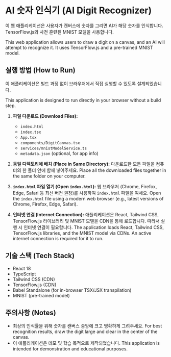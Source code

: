 
# AI 숫자 인식기 (AI Digit Recognizer)

이 웹 애플리케이션은 사용자가 캔버스에 숫자를 그리면 AI가 해당 숫자를 인식합니다. TensorFlow.js와 사전 훈련된 MNIST 모델을 사용합니다.

This web application allows users to draw a digit on a canvas, and an AI will attempt to recognize it. It uses TensorFlow.js and a pre-trained MNIST model.

## 실행 방법 (How to Run)

이 애플리케이션은 빌드 과정 없이 브라우저에서 직접 실행할 수 있도록 설계되었습니다.

This application is designed to run directly in your browser without a build step.

1.  **파일 다운로드 (Download Files):**
    *   `index.html`
    *   `index.tsx`
    *   `App.tsx`
    *   `components/DigitCanvas.tsx`
    *   `services/mnistModelService.ts`
    *   `metadata.json` (optional, for app info)

2.  **동일 디렉토리에 배치 (Place in Same Directory):**
    다운로드한 모든 파일을 컴퓨터의 한 폴더 안에 함께 넣어주세요.
    Place all the downloaded files together in the same folder on your computer.

3.  **`index.html` 파일 열기 (Open `index.html`):**
    웹 브라우저 (Chrome, Firefox, Edge, Safari 등 최신 버전 권장)를 사용하여 `index.html` 파일을 여세요.
    Open the `index.html` file using a modern web browser (e.g., latest versions of Chrome, Firefox, Edge, Safari).

4.  **인터넷 연결 (Internet Connection):**
    애플리케이션은 React, Tailwind CSS, TensorFlow.js 라이브러리 및 MNIST 모델을 CDN을 통해 로드합니다. 따라서 실행 시 인터넷 연결이 필요합니다.
    The application loads React, Tailwind CSS, TensorFlow.js libraries, and the MNIST model via CDNs. An active internet connection is required for it to run.

## 기술 스택 (Tech Stack)

*   React 18
*   TypeScript
*   Tailwind CSS (CDN)
*   TensorFlow.js (CDN)
*   Babel Standalone (for in-browser TSX/JSX transpilation)
*   MNIST (pre-trained model)

## 주의사항 (Notes)

*   최상의 인식률을 위해 숫자를 캔버스 중앙에 크고 명확하게 그려주세요.
    For best recognition results, draw the digit large and clear in the center of the canvas.
*   이 애플리케이션은 데모 및 학습 목적으로 제작되었습니다.
    This application is intended for demonstration and educational purposes.
